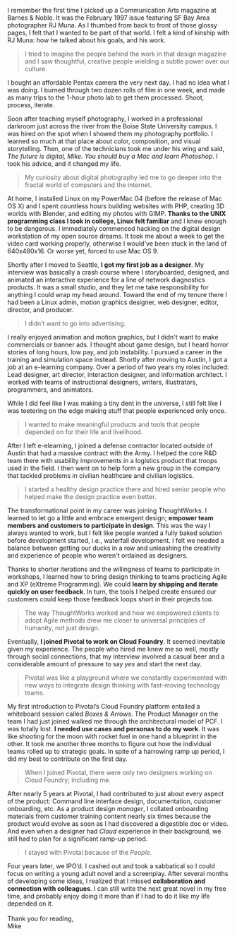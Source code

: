 I remember the first time I picked up a Communication Arts magazine at Barnes & Noble. It was the February 1997 issue featuring SF Bay Area photographer RJ Muna. As I thumbed from back to front of those glossy pages, I felt that I wanted to be part of that world. I felt a kind of kinship with RJ Muna: how he talked about his goals, and his work.

> I tried to imagine the people behind the work in that design magazine and I saw thoughtful, creative people wielding a subtle power over our culture.

I bought an affordable Pentax camera the very next day. I had no idea what I was doing. I burned through two dozen rolls of film in one week, and made as many trips to the 1-hour photo lab to get them processed. Shoot, process, iterate.

Soon after teaching myself photography, I worked in a professional darkroom just across the river from the Boise State University campus. I was hired on the spot when I showed them my photography portfolio. I learned so much at that place about color, composition, and visual storytelling. Then, one of the technicians  took me under his wing and said, _The future is digital, Mike. You should buy a Mac and learn Photoshop_. I took his advice, and it changed my life.

> My curiosity about digital photography led me to go deeper into the fractal world of computers and the internet. 

At home, I installed Linux on my PowerMac G4 (before the release of Mac OS X) and I spent countless hours building websites with PHP, creating 3D worlds with Blender, and editing my photos with GIMP. **Thanks to the UNIX programming class I took in college, Linux felt familiar** and I knew enough to be dangerous. I immediately commenced hacking on the digital design workstation of my open source dreams. It took me about a week to get the video card working properly, otherwise I would've been stuck in the land of 640x480x16. Or worse yet, forced to use Mac OS 9.

Shortly after I moved to Seattle, **I got my first job as a designer**.  My interview was basically a crash course where I storyboarded, designed, and animated an interactive experience for a line of network diagnostics products. It was a small studio, and they let me take responsibility for anything I could wrap my head around. Toward the end of my tenure there I had been a Linux admin, motion graphics designer, web designer, editor, director, and producer.

> I didn’t want to go into advertising.

I really enjoyed animation and motion graphics, but I didn't want to make commercials or banner ads. I thought about game design, but I heard horror stories of long hours, low pay, and job instability. I pursued a career in the training and simulation space instead. Shortly after moving to Austin, I got a job at an e-learning company. Over a period of two years my roles included: Lead designer, art director, interaction designer, and information architect. I worked with teams of instructional designers, writers, illustrators, programmers, and animators.

While I did feel like I was making a tiny dent in the universe, I still felt like I was teetering on the edge making stuff that people experienced only once. 

> I wanted to make meaningful products and tools that people depended on for their life and livelihood.

After I left e-elearning, I joined a defense contractor located outside of Austin that had a massive contract with the Army. I helped the core R&D team there with usability improvements in a logistics product that troops used in the field. I then went on to help form a new group in the company that tackled problems in civilian healthcare and civilian logistics. 

> I started a healthy design practice there and hired senior people who helped make the design practice even better.

The transformational point in my career was joining ThoughtWorks.  I learned to let go a little and embrace emergent design; **empower team members and customers to participate in design**.  This was the way I always wanted to work, but I felt like people wanted a fully baked solution before development started, i.e., waterfall development. I felt we needed a balance between getting our ducks in a row and unleashing the creativity and experience of people who weren't ordained as designers.

Thanks to shorter iterations and the willingness of teams to participate in workshops, I learned how to bring design thinking to teams practicing Agile and XP (eXtreme Programming).  We could **learn by shipping and iterate quickly on user feedback**. In turn, the tools I helped create ensured our customers could keep those feedback loops short in their projects too.

> The way ThoughtWorks worked and how we empowered clients to adopt Agile methods drew me closer to universal principles of humanity, not just design.

Eventually, **I joined Pivotal to work on Cloud Foundry**.  It seemed inevitable given my experience.  The people who hired me knew me so well, mostly through social connections, that my interview involved a casual beer and a considerable amount of pressure to say _yes_ and start the next day. 

> Pivotal was like a playground where we constantly experimented with new ways to integrate design thinking with fast-moving technology teams.

My first introduction to Pivotal’s Cloud Foundry platform entailed a whiteboard session called _Boxes &amp; Arrows_. The Product Manager on the team I had just joined walked me through the architectural model of PCF. I was totally lost. **I needed use cases and personas to do my work**. It was like shooting for the moon with rocket fuel in one hand a blueprint in the other. It took me another three months to figure out how the individual teams rolled up to strategic goals. In spite of a harrowing ramp up period, I did my best to contribute on the first day.

> When I joined Pivotal, there were only two designers working on Cloud Foundry; including me.

After nearly 5 years at Pivotal, I had contributed to just about every aspect of the product: Command line interface design, documentation, customer onboarding, etc. As a product design _manager_, I collated onboarding materials from customer training content nearly six times because the product would evolve as soon as I had discovered a digestible doc or video. And even when a designer had _Cloud_ experience in their background, we still had to plan for a significant ramp-up period.

> I stayed with Pivotal because of the _People_.

Four years later, we IPO’d.  I cashed out and took a sabbatical so I could focus on writing a young adult novel and a screenplay.  After several months of developing some ideas, I realized that I missed **collaboration and connection with colleagues**.  I can still write the next great novel in my free time, and probably enjoy doing it more than if I had to do it like my life depended on it.
<br>
<br>
Thank you for reading, <br>
Mike

